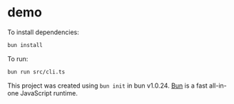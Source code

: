 # demo

To install dependencies:

```bash
bun install
```

To run:

```bash
bun run src/cli.ts
```

This project was created using `bun init` in bun v1.0.24. [Bun](https://bun.sh) is a fast all-in-one JavaScript runtime.
